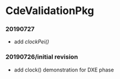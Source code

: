 # CdeValidationPkg

### 20190727
* add <em>clockPei()</em>

###	20190726/initial revision
* add clock() demonstration for DXE phase
